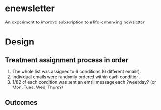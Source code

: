 # enewsletter
An experiment to improve subscription to a life-enhancing newsletter

# Design

## Treatment assignment process in order

  1. The whole list was assigned to 6 conditions (6 different emails). 
  2. Individual emails were randomly ordered within each condition.
  3. 1/82 of each condition was sent an  email message each ?weekday? (or Mon, Tues, Wed, Thurs?) 

## Outcomes
